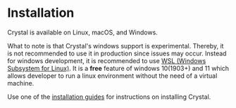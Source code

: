 # Installation

Crystal is available on Linux, macOS, and Windows.

What to note is that Crystal's windows support is experimental.
Thereby, it is not recommended to use it in production since issues may occur.
Instead for windows development, it is recommended to use [WSL (Windows Subsystem for Linux)][wsl].
It is a **free** feature of windows 10(1903+) and 11 which allows developer to run a linux environment without the need of a virtual machine.

Use one of the [installation guides][installation guides] for instructions on installing Crystal.

[wsl]: https://learn.microsoft.com/en-us/windows/wsl/install
[installation guides]: https://crystal-lang.org/install/
